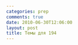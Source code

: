```yaml
---
categories: prep
comments: true
date: 2010-06-30T12:06:00
layout: post
title: Темы для 194
---
```


